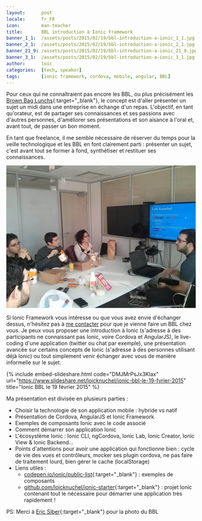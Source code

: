 ```yaml
---
layout:      post
locale:      fr_FR
icon:        man-teacher
title:       BBL introduction à Ionic Framework
banner_1_1:  /assets/posts/2015/02/19/bbl-introduction-a-ionic_1_1.jpg
banner_2_1:  /assets/posts/2015/02/19/bbl-introduction-a-ionic_2_1.jpg
banner_21_9: /assets/posts/2015/02/19/bbl-introduction-a-ionic_21_9.jpg
banner_3_1:  /assets/posts/2015/02/19/bbl-introduction-a-ionic_3_1.jpg
author:      loic
categories:  [tech, speaker]
tags:        [ionic framework, cordova, mobile, angular, BBL]
---
```


Pour ceux qui ne connaîtraient pas encore les BBL, ou plus précisément les [Brown Bag Lunchs](http://www.brownbaglunch.fr/){:target="_blank"},
le concept est d'aller présenter un sujet un midi dans une entreprise en échange d'un repas.
L'objectif, en tant qu'orateur, est de partager ses connaissances et ses passions avec d'autres personnes,
d'améliorer ses présentations et son aisance à l'oral et, avant tout, de passer un bon moment.

En tant que freelance, il me semble nécessaire de réserver du temps pour la veille technologique et les BBL en font 
clairement parti : présenter un sujet, c'est avant tout se former à fond, synthétiser et restituer ses connaissances.

![](/assets/posts/2015/02/19/bbl-ionic.jpg)

Si Ionic Framework vous intéresse ou que vous avez envie d'échanger dessus, n'hésitez pas à [me contacter](#contact) pour que je vienne faire un BBL chez vous.
Je peux vous proposer une introduction à Ionic (s'adresse à des participants ne connaissant pas Ionic, voire Cordova et AngularJS),
le live-coding d'une application (twitter ou chat par exemple), une présentation avancée sur certains concepts de Ionic
(s'adresse à des personnes utilisant déjà Ionic) ou tout simplement venir échanger avec vous de manière informelle sur le sujet.

{% include embed-slideshare.html code="DMJMrPsJx3Klax" url="https://www.slideshare.net/loicknuchel/ionic-bbl-le-19-fvrier-2015" title="Ionic BBL le 19 février 2015" %}

Ma présentation est divisée en plusieurs parties :

- Choisir la technologie de son application mobile : hybride vs natif
- Présentation de Cordova, AngularJS et Ionic Framework
- Exemples de composants Ionic avec le code associé
- Comment démarrer son application Ionic
- L'écosystème Ionic : Ionic CLI, ngCordova, Ionic Lab, Ionic Creator, Ionic View & Ionic Backend...
- Points d'attentions pour avoir une application qui fonctionne bien : cycle de vie des vues et contrôleurs, mocker ses plugin cordova, ne pas faire de traitement lourd, bien gérer le cache (localStorage)
- Liens utiles :
    - [codepen.io/ionic/public-list](http://codepen.io/ionic/public-list){:target="_blank"} : exemples de composants
    - [github.com/loicknuchel/ionic-starter](https://github.com/loicknuchel/ionic-starter){:target="_blank"} : projet Ionic contenant tout le nécessaire pour démarrer une application très rapidement !

PS: Merci à [Eric Siber](https://twitter.com/esiber){:target="_blank"} pour la photo du BBL <i class="emoji smile"></i>

